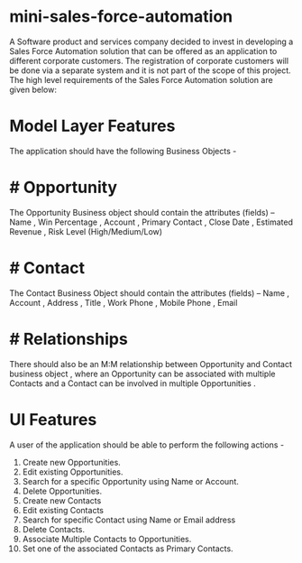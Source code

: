 # mini-sales-force-automation

A Software product and services company decided to invest in developing a Sales Force Automation solution that can be offered as an application to different corporate customers. The registration of corporate customers will be done via a separate system and it is not part of the scope of this project. The high level requirements of the Sales Force Automation solution are given below:

# Model Layer Features

The application should have the following Business Objects -

# # Opportunity
The Opportunity Business object should contain the attributes (fields) – Name , Win Percentage , Account , Primary Contact , Close Date , Estimated Revenue , Risk Level (High/Medium/Low)

# # Contact
The Contact Business Object should contain the attributes (fields) – Name , Account , Address , Title , Work Phone , Mobile Phone , Email

# # Relationships

There should also be an M:M relationship between Opportunity and Contact business object , where an Opportunity can be associated with multiple Contacts and a Contact can be involved in multiple Opportunities .

# UI Features

A user of the application should be able to perform the following actions -

1. Create new Opportunities.
2. Edit existing Opportunities.
3. Search for a specific Opportunity using Name or Account.
4. Delete Opportunities.
5. Create new Contacts
6. Edit existing Contacts
7. Search for specific Contact using Name or Email address
8. Delete Contacts.
9. Associate Multiple Contacts to Opportunities.
10. Set one of the associated Contacts as Primary Contacts.
